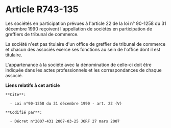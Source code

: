 # Article R743-135

Les sociétés en participation prévues à l'article 22 de la loi n° 90-1258 du 31 décembre 1990 reçoivent l'appellation de
sociétés en participation de greffiers de tribunal de commerce. 

La société n'est pas titulaire d'un office de greffier de tribunal de commerce et chacun des associés exerce ses fonctions au
sein de l'office dont il est titulaire. 

L'appartenance à la société avec la dénomination de celle-ci doit être indiquée dans les actes professionnels et les
correspondances de chaque associé.

**Liens relatifs à cet article**

	**Cite**:

	  - Loi n°90-1258 du 31 décembre 1990 - art. 22 (V)

	**Codifié par**:

	  - Décret n°2007-431 2007-03-25 JORF 27 mars 2007
